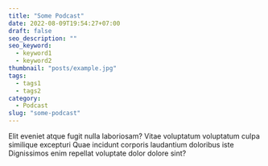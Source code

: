 ```yaml
---
title: "Some Podcast"
date: 2022-08-09T19:54:27+07:00
draft: false
seo_description: ""
seo_keyword:
  - keyword1
  - keyword2
thumbnail: "posts/example.jpg"
tags:
  - tags1
  - tags2
category:
  - Podcast
slug: "some-podcast"
---
```


Elit eveniet atque fugit nulla laboriosam? Vitae voluptatum voluptatum culpa
similique excepturi Quae incidunt corporis laudantium doloribus iste
Dignissimos enim repellat voluptate dolor dolore sint?
